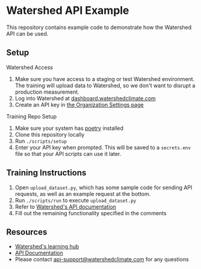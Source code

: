 # Watershed API Example

This repository contains example code to demonstrate how the Watershed API can be used. 


## Setup
Watershed Access
1. Make sure you have access to a staging or test Watershed environment. The training will upload data to Watershed, so we don't want to disrupt a production measurement.
1. Log into Watershed at [dashboard.watershedclimate.com](https://dashboard.watershedclimate.com)
1. Create an API key in [the Organization Settings page](https://dashboard.watershedclimate.com/settings/api)


Training Repo Setup
1. Make sure your system has [poetry](https://python-poetry.org/docs/#installation) installed
1. Clone this repository locally
1. Run `./scripts/setup`
1. Enter your API key when prompted. This will be saved to a `secrets.env` file so that your API scripts can use it later. 

## Training Instructions 
1. Open `upload_dataset.py`, which has some sample code for sending API requests, as well as an example request at the bottom.
1. Run `./scripts/run` to execute `upload_dataset.py`
1. Refer to [Watershed's API documentation](https://api-docs.watershed.com/reference)
1. Fill out the remaining functionality specified in the comments

## Resources
- [Watershed's learning hub](https://dashboard.watershedclimate.com/learn#)
- [API Documentation](https://api-docs.watershed.com/reference)
- Please contact api-support@watershedclimate.com for any questions
